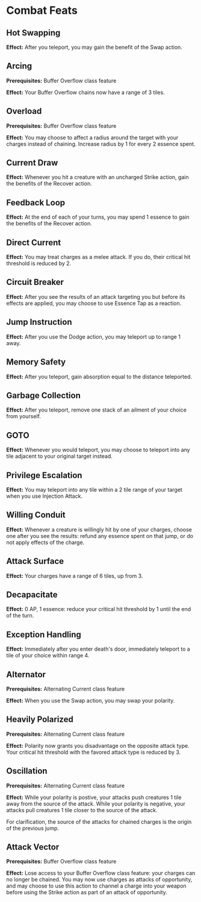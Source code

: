 # Combat Feats

## Hot Swapping

**Effect:** After you teleport, you may gain the benefit of the Swap action.

## Arcing

**Prerequisites:** Buffer Overflow class feature

**Effect:** Your Buffer Overflow chains now have a range of 3 tiles.

## Overload

**Prerequisites:** Buffer Overflow class feature

**Effect:** You may choose to affect a radius around the target with your charges instead of chaining. Increase radius by 1 for every 2 essence spent.

## Current Draw

**Effect:** Whenever you hit a creature with an uncharged Strike action, gain the benefits of the Recover action.

## Feedback Loop

**Effect:** At the end of each of your turns, you may spend 1 essence to gain the benefits of the Recover action.

## Direct Current

**Effect:** You may treat charges as a melee attack. If you do, their critical hit threshold is reduced by 2.

## Circuit Breaker

**Effect:** After you see the results of an attack targeting you but before its effects are applied, you may choose to use Essence Tap as a reaction.

## Jump Instruction

**Effect:** After you use the Dodge action, you may teleport up to range 1 away.

## Memory Safety

**Effect:** After you teleport, gain absorption equal to the distance teleported.

## Garbage Collection

**Effect:** After you teleport, remove one stack of an ailment of your choice from yourself.

## GOTO

**Effect:** Whenever you would teleport, you may choose to teleport into any tile adjacent to your original target instead.

## Privilege Escalation

**Effect:** You may teleport into any tile within a 2 tile range of your target when you use Injection Attack.

## Willing Conduit

**Effect:** Whenever a creature is willingly hit by one of your charges, choose one after you see the results: refund any essence spent on that jump, or do not apply effects of the charge.

## Attack Surface

**Effect:** Your charges have a range of 6 tiles, up from 3.

## Decapacitate

**Effect:** 0 AP, 1 essence: reduce your critical hit threshold by 1 until the end of the turn.

## Exception Handling

**Effect:** Immediately after you enter death's door, immediately teleport to a tile of your choice within range 4.

## Alternator

**Prerequisites:** Alternating Current class feature

**Effect:** When you use the Swap action, you may swap your polarity.

## Heavily Polarized

**Prerequisites:** Alternating Current class feature

**Effect:** Polarity now grants you disadvantage on the opposite attack type. Your critical hit threshold with the favored attack type is reduced by 3.

## Oscillation

**Prerequisites:** Alternating Current class feature

**Effect:** While your polarity is postive, your attacks push creatures 1 tile away from the source of the attack. While your polarity is negative, your attacks pull creatures 1 tile closer to the source of the attack.

For clarification, the source of the attacks for chained charges is the origin of the previous jump.

## Attack Vector

**Prerequisites:** Buffer Overflow class feature

**Effect:** Lose access to your Buffer Overflow class feature: your charges can no longer be chained. You may now use charges as attacks of opportunity, and may choose to use this action to channel a charge into your weapon before using the Strike action as part of an attack of opportunity.
